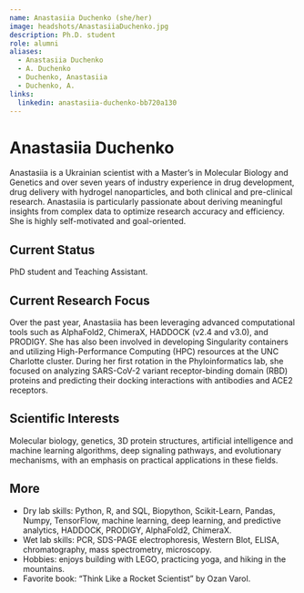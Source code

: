 ```yaml
---
name: Anastasiia Duchenko (she/her)
image: headshots/AnastasiiaDuchenko.jpg
description: Ph.D. student
role: alumni
aliases:
  - Anastasiia Duchenko
  - A. Duchenko
  - Duchenko, Anastasiia
  - Duchenko, A.
links:
  linkedin: anastasiia-duchenko-bb720a130
---
```


# Anastasiia Duchenko

Anastasiia is a Ukrainian scientist with a Master’s in Molecular Biology and Genetics and over seven years of industry experience in drug development, drug delivery with hydrogel nanoparticles, and both clinical and pre-clinical research. Anastasiia is particularly passionate about deriving meaningful insights from complex data to optimize research accuracy and efficiency. She is highly self-motivated and goal-oriented.

## Current Status

PhD student and Teaching Assistant.

## Current Research Focus

Over the past year, Anastasiia has been leveraging advanced computational tools such as AlphaFold2, ChimeraX, HADDOCK (v2.4 and v3.0), and PRODIGY. She has also been involved in developing Singularity containers and utilizing High-Performance Computing (HPC) resources at the UNC Charlotte cluster. During her first rotation in the Phyloinformatics lab, she focused on analyzing SARS-CoV-2 variant receptor-binding domain (RBD) proteins and predicting their docking interactions with antibodies and ACE2 receptors.

## Scientific Interests

Molecular biology, genetics, 3D protein structures, artificial intelligence and machine learning algorithms, deep signaling pathways, and evolutionary mechanisms, with an emphasis on practical applications in these fields.

## More

- Dry lab skills: Python, R, and SQL, Biopython, Scikit-Learn, Pandas, Numpy, TensorFlow, machine learning, deep learning, and predictive analytics, HADDOCK, PRODIGY, AlphaFold2, ChimeraX.
- Wet lab skills: PCR, SDS-PAGE electrophoresis, Western Blot, ELISA, chromatography, mass spectrometry, microscopy.
- Hobbies: enjoys building with LEGO, practicing yoga, and hiking in the mountains.
- Favorite book: “Think Like a Rocket Scientist” by Ozan Varol.
